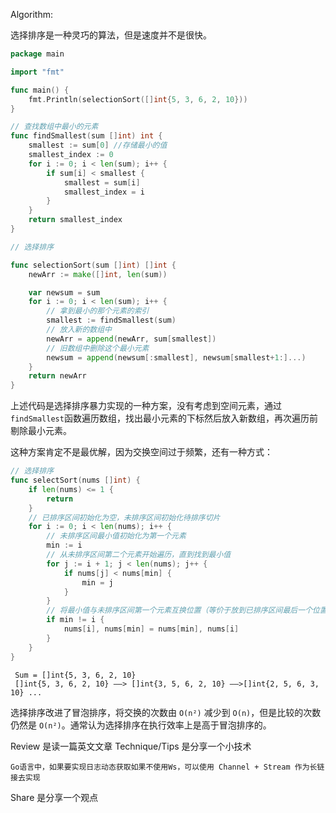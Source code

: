 Algorithm:

选择排序是一种灵巧的算法，但是速度并不是很快。

```go
package main

import "fmt"

func main() {
	fmt.Println(selectionSort([]int{5, 3, 6, 2, 10}))
}

// 查找数组中最小的元素
func findSmallest(sum []int) int {
	smallest := sum[0] //存储最小的值
	smallest_index := 0
	for i := 0; i < len(sum); i++ {
		if sum[i] < smallest {
			smallest = sum[i]
			smallest_index = i
		}
	}
	return smallest_index
}

// 选择排序

func selectionSort(sum []int) []int {
	newArr := make([]int, len(sum))

	var newsum = sum
	for i := 0; i < len(sum); i++ {
		// 拿到最小的那个元素的索引
		smallest := findSmallest(sum)
		// 放入新的数组中
		newArr = append(newArr, sum[smallest])
		// 旧数组中删除这个最小元素
		newsum = append(newsum[:smallest], newsum[smallest+1:]...)
	}
	return newArr
}

```

上述代码是选择排序暴力实现的一种方案，没有考虑到空间元素，通过`findSmallest`函数遍历数组，找出最小元素的下标然后放入新数组，再次遍历前剔除最小元素。

这种方案肯定不是最优解，因为交换空间过于频繁，还有一种方式：

```go
// 选择排序
func selectSort(nums []int) {
	if len(nums) <= 1 {
		return
	}
	// 已排序区间初始化为空，未排序区间初始化待排序切片
	for i := 0; i < len(nums); i++ {
		// 未排序区间最小值初始化为第一个元素
		min := i
		// 从未排序区间第二个元素开始遍历，直到找到最小值
		for j := i + 1; j < len(nums); j++ {
			if nums[j] < nums[min] {
				min = j
			}
		}
		// 将最小值与未排序区间第一个元素互换位置（等价于放到已排序区间最后一个位置）
		if min != i {
			nums[i], nums[min] = nums[min], nums[i]
		}
	}
}
```



```
 Sum = []int{5, 3, 6, 2, 10}
 []int{5, 3, 6, 2, 10} ——> []int{3, 5, 6, 2, 10} ——>[]int{2, 5, 6, 3, 10} ...
```

选择排序改进了冒泡排序，将交换的次数由 `O(n²)` 减少到 `O(n)`，但是比较的次数仍然是 `O(n²)`。通常认为选择排序在执行效率上是高于冒泡排序的。



Review 是读一篇英文文章
Technique/Tips 是分享一个小技术

```
Go语言中，如果要实现日志动态获取如果不使用Ws，可以使用 Channel + Stream 作为长链接去实现
```



Share 是分享一个观点